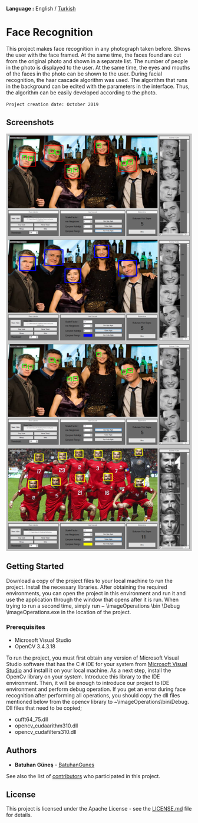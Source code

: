 **Language :** English / [Turkish](https://github.com/BatuhanGunes/FaceRecognition/blob/master/README(Turkish).md)

# Face Recognition

This project makes face recognition in any photograph taken before. Shows the user with the face framed. At the same time, the faces found are cut from the original photo and shown in a separate list. The number of people in the photo is displayed to the user. At the same time, the eyes and mouths of the faces in the photo can be shown to the user. During facial recognition, the haar cascade algorithm was used. The algorithm that runs in the background can be edited with the parameters in the interface. Thus, the algorithm can be easily developed according to the photo.

`
Project creation date: October 2019
`

## Screenshots

<img align="center" src="https://github.com/BatuhanGunes/FaceRecognition/blob/master/Screenshots/FaceAndEye.png"> 
<img align="center" src="https://github.com/BatuhanGunes/FaceRecognition/blob/master/Screenshots/Face.png"> 
<img align="center" src="https://github.com/BatuhanGunes/FaceRecognition/blob/master/Screenshots/Eye.png"> 
<img align="center" src="https://github.com/BatuhanGunes/FaceRecognition/blob/master/Screenshots/FaceTeam.png"> 

## Getting Started

Download a copy of the project files to your local machine to run the project. Install the necessary libraries. After obtaining the required environments, you can open the project in this environment and run it and use the application through the window that opens after it is run. When trying to run a second time, simply run ~ \imageOperations \bin \Debug \imageOperations.exe in the location of the project.

### Prerequisites

- Microsoft Visual Studio 
- OpenCV 3.4.3.18

To run the project, you must first obtain any version of Microsoft Visual Studio software that has the C # IDE for your system from [Microsoft Visual Studio](https://visualstudio.microsoft.com/) and install it on your local machine. As a next step, install the OpenCv library on your system. Introduce this library to the IDE environment. Then, it will be enough to introduce our project to IDE environment and perform debug operation. If you get an error during face recognition after performing all operations, you should copy the dll files mentioned below from the opencv library to ~\imageOperations\bin\Debug\. Dll files that need to be copied;
- cufft64_75.dll
- opencv_cudaarithm310.dll
- opencv_cudafilters310.dll

## Authors

* **Batuhan Güneş**  - [BatuhanGunes](https://github.com/BatuhanGunes)

See also the list of [contributors](https://github.com/BatuhanGunes/FaceRecognition/graphs/contributors) who participated in this project.

## License

This project is licensed under the Apache License - see the [LICENSE.md](https://github.com/BatuhanGunes/FaceRecognition/blob/master/LICENSE) file for details.

